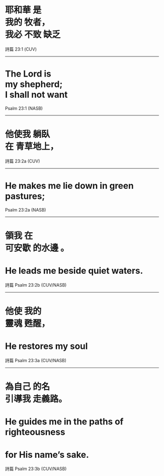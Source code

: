 # <span class="zh">耶和華 是 <br/> 我的 牧者， <br/> 我必 不致 缺乏</span>

<div class="caption">
詩篇 23:1 (CUV)
</div>

---
# The Lord is <br/> my shepherd; <br/> I shall not want

<div class="caption">
Psalm 23:1 (NASB)
</div>

---
# <span class="zh">他使我 躺臥 <br/>在 青草地上，</span>

<div class="caption">
詩篇 23:2a (CUV)
</div>

---
# He makes me lie down in green pastures;

<div class="caption">
Psalm 23:2a (NASB)
</div>

---
# <span class="zh">領我 在 <br/>可安歇 的水邊 。</span>
# He leads me beside quiet waters.

<div class="caption">
詩篇 Psalm 23:2b (CUV/NASB)
</div>

---
# <span class="zh">他使 我的 <br/> 靈魂 甦醒，</span>
# He restores my soul

<div class="caption">
詩篇 Psalm 23:3a (CUV/NASB)
</div>

---
# <span class="zh">為自己 的名 <br/> 引導我 走義路。</span>
# He guides me in the paths of righteousness
# for His name’s sake.

<div class="caption">
詩篇 Psalm 23:3b (CUV/NASB)
</div>
